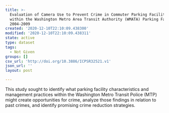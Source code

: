 ```yaml
---
title: >-
  Evaluation of Camera Use to Prevent Crime in Commuter Parking Facilities
  within the Washington Metro Area Transit Authority (WMATA) Parking Facilities,
  2004-2009
created: '2020-12-10T22:10:09.438300'
modified: '2020-12-10T22:10:09.438311'
state: active
type: dataset
tags:
  - Not Given
groups: []
csv_url: 'http://doi.org/10.3886/ICPSR32521.v1'
json_url: ''
layout: post

---
```

This study sought to identify what parking facility characteristics and management practices within the Washington Metro Transit Police (MTP) might create opportunities for crime, analyze those findings in relation to past crimes, and identify promising crime reduction strategies. 
